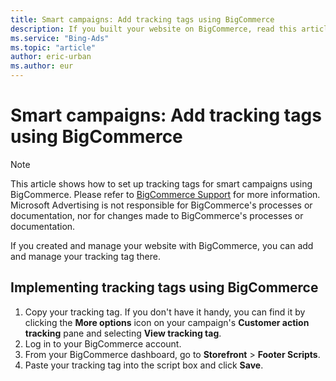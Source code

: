 ```yaml
---
title: Smart campaigns: Add tracking tags using BigCommerce
description: If you built your website on BigCommerce, read this article to learn how to set up tracking tags on it.
ms.service: "Bing-Ads"
ms.topic: "article"
author: eric-urban
ms.author: eur
---
```


# Smart campaigns: Add tracking tags using BigCommerce

> [!NOTE]
> This article shows how to set up tracking tags for smart campaigns using BigCommerce. Please refer to [BigCommerce Support](https://go.microsoft.com/fwlink?LinkId=2010484) for more information.
> Microsoft Advertising is not responsible for BigCommerce's processes or documentation, nor for changes made to BigCommerce's processes or documentation.

If you created and manage your website with BigCommerce, you can add and manage your tracking tag there.

## Implementing tracking tags using BigCommerce

1. Copy your tracking tag. If you don't have it handy, you can find it by clicking the **More options** icon on your campaign's **Customer action tracking** pane and selecting **View tracking tag**.
1. Log in to your BigCommerce account.
1. From your BigCommerce dashboard, go to **Storefront**&nbsp;&gt;&nbsp;**Footer Scripts**.
1. Paste your tracking tag into the script box and click **Save**.



